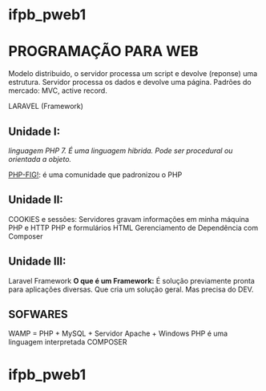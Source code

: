 # ifpb_pweb1
# PROGRAMAÇÃO PARA WEB

Modelo distribuido, o servidor processa um script e devolve (reponse) uma estrutura.
Servidor processa os dados e devolve uma página.
Padrões do mercado: MVC, active record.

LARAVEL (Framework)

## Unidade I: 

_linguagem PHP 7. É uma linguagem hibrida. Pode ser procedural ou orientada a objeto._

[PHP-FIG!](https://www.php-fig.org/): é uma comunidade que padronizou o PHP

## Unidade II:

COOKIES e sessões: Servidores gravam informações em minha máquina
PHP e HTTP
PHP e formulários HTML
Gerenciamento de Dependência com Composer

## Unidade III:

Laravel Framework
**O que é um Framework:**
É solução previamente pronta para aplicações diversas. Que cria um solução geral. Mas precisa do DEV. 

## SOFWARES
WAMP = PHP + MySQL + Servidor Apache + Windows
PHP é uma linguagem interpretada
COMPOSER
# ifpb_pweb1

